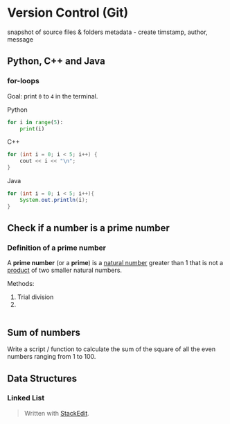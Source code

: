 # Version Control (Git)

snapshot of source files & folders
metadata - create timstamp, author, message


## Python, C++ and Java

### for-loops

Goal: print `0` to `4` in the terminal.

Python 

```python
for i in range(5):
	print(i)
```

C++
```c
for (int i = 0; i < 5; i++) {
	cout << i << "\n";
}
```

Java
```java
for (int i = 0; i < 5; i++){
	System.out.println(i);
}
```


## Check if a number is a prime number

### Definition of a prime number

A **prime number** (or a **prime**) is a [natural number](https://en.wikipedia.org/wiki/Natural_number "Natural number") greater than 1 that is not a [product](https://en.wikipedia.org/wiki/Product_(mathematics) "Product (mathematics)") of two smaller natural numbers.

Methods:
1. Trial division
2. 
```

```

## Sum of numbers

Write a script / function to calculate the sum of the square of all the even numbers ranging from 1 to 100.


## Data Structures

### Linked List




> Written with [StackEdit](https://stackedit.io/).
<!--stackedit_data:
eyJoaXN0b3J5IjpbLTMyNjg1NTU0NCwtNjAxOTA4NzYsMTE3Nj
I1NTYwMl19
-->